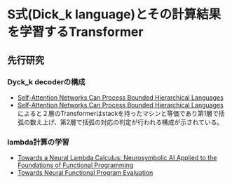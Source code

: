 # S式(Dick_k language)とその計算結果を学習するTransformer

## 先行研究
### Dyck_k decoderの構成
- [Self-Attention Networks Can Process Bounded Hierarchical Languages](https://www.arxiv.org/abs/2105.11115)
- [Self-Attention Networks Can Process Bounded Hierarchical Languages](https://www.arxiv.org/abs/2105.11115)によると２層のTransformerはstackを持ったマシンと等価であり第1層で括弧の数え上げ、第2層で括弧の対応の判定が行われる構成が示されている。
### lambda計算の学習
- [Towards a Neural Lambda Calculus: Neurosymbolic AI Applied to the Foundations of Functional Programming](https://arxiv.org/abs/2304.09276)
- [Towards Neural Functional Program Evaluation](https://arxiv.org/abs/2112.04630)
